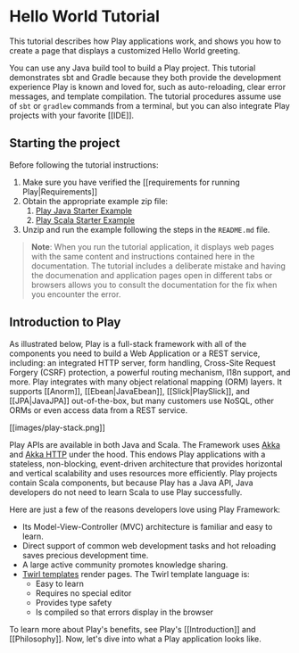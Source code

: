 <!--- Copyright (C) 2009-2019 Lightbend Inc. <https://www.lightbend.com> -->

# Hello World Tutorial

This tutorial describes how Play applications work, and shows you how to create a page that displays a customized Hello World greeting. 

You can use any Java build tool to build a Play project. This tutorial demonstrates sbt and Gradle because they both provide the development experience Play is known and loved for, such as auto-reloading, clear error messages, and template compilation. The tutorial procedures assume use of `sbt` or `gradlew` commands from a terminal, but you can also integrate Play projects with your favorite [[IDE]].

## Starting the project

Before following the tutorial instructions:

1. Make sure you have verified the [[requirements for running Play|Requirements]]
1. Obtain the appropriate example zip file:
    1. [Play Java Starter Example](https://developer.lightbend.com/start/?group=play&project=play-samples-play-java-starter-example)
    1. [Play Scala Starter Example](https://developer.lightbend.com/start/?group=play&project=play-samples-play-scala-starter-example)
1. Unzip and run the example following the steps in the `README.md` file.

 
> **Note**: When you run the tutorial application, it displays web pages with the same content and instructions contained here in the documentation. The tutorial includes a deliberate mistake and having the documenation and application pages open in different tabs or browsers allows you to consult the documentation for the fix when you encounter the error.

## Introduction to Play

As illustrated below, Play is a full-stack framework with all of the components you need to build a Web Application or a REST service, including: an integrated HTTP server, form handling, Cross-Site Request Forgery (CSRF) protection, a powerful routing mechanism, I18n support, and more. Play integrates with many object relational mapping (ORM) layers. It supports [[Anorm]], [[Ebean|JavaEbean]], [[Slick|PlaySlick]], and [[JPA|JavaJPA]] out-of-the-box, but many customers use NoSQL, other ORMs or even access data from a REST service.

[[images/play-stack.png]]

Play APIs are available in both Java and Scala. The Framework uses [Akka](https://akka.io) and [Akka HTTP](https://doc.akka.io/docs/akka-http/current/index.html) under the hood. This endows Play applications with a stateless, non-blocking, event-driven architecture that provides horizontal and vertical scalability and uses resources more efficiently. Play projects contain Scala components, but because Play has a Java API, Java developers do not need to learn Scala to use Play successfully.

Here are just a few of the reasons developers love using Play Framework:

- Its Model-View-Controller (MVC) architecture is familiar and easy to learn.
- Direct support of common web development tasks and hot reloading saves precious development time.
- A large active community promotes knowledge sharing.
- [Twirl templates](https://github.com/playframework/twirl) render pages. The Twirl template language is:
    - Easy to learn
    - Requires no special editor
    - Provides type safety
    - Is compiled so that errors display in the browser

To learn more about Play's benefits, see Play's [[Introduction]] and [[Philosophy]]. Now, let's dive into what a Play application looks like.
